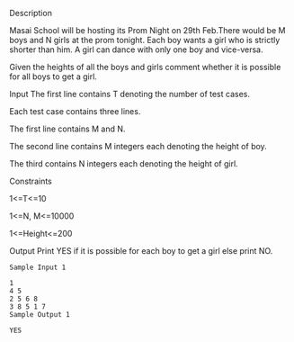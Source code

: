 Description

Masai School will be hosting its Prom Night on 29th Feb.There would be M boys and N girls at the prom tonight. Each boy wants a girl who is strictly shorter than him. A girl can dance with only one boy and vice-versa.

Given the heights of all the boys and girls comment whether it is possible for all boys to get a girl.


Input
The first line contains T denoting the number of test cases.

Each test case contains three lines.

The first line contains M and N.

The second line contains M integers each denoting the height of boy.

The third contains N integers each denoting the height of girl.

Constraints

1<=T<=10

1<=N, M<=10000

1<=Height<=200


Output
Print YES if it is possible for each boy to get a girl else print NO.

```
Sample Input 1 

1
4 5
2 5 6 8
3 8 5 1 7
Sample Output 1

YES
```
